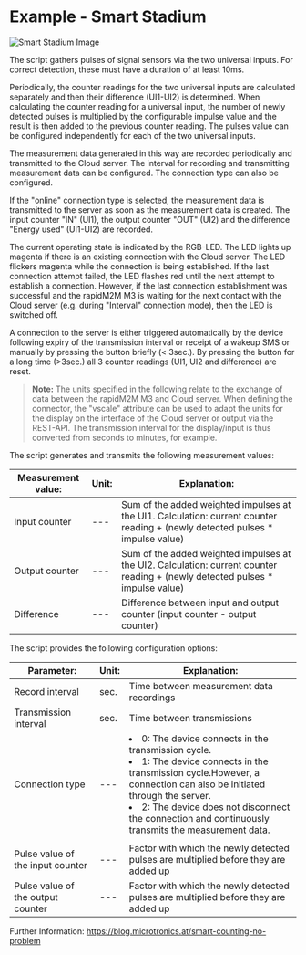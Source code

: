 
# Example - Smart Stadium
![Smart Stadium Image](https://blog.microtronics.at/wp-content/uploads/2018/01/smart-stadium-come-go.jpg)

The script gathers pulses of signal sensors via the two universal inputs. For correct detection, these must have a duration of at least 10ms. 

Periodically, the counter readings for the two universal inputs are calculated separately and then their difference (UI1-UI2) is determined. When calculating the counter reading for a universal input, the number of newly detected pulses is multiplied by the configurable impulse value and the result is then added to the previous counter reading. The pulses value can be configured independently for each of the two universal inputs. 

The measurement data generated in this way are recorded periodically and transmitted to the Cloud server. The interval for recording and transmitting measurement data can be configured. The connection type can also be configured. 

If the "online" connection type is selected, the measurement data is transmitted to the server as soon as the measurement data is created. The input counter "IN" (UI1), the output counter "OUT" (UI2) and the difference "Energy used" (UI1-UI2) are recorded. 

The current operating state is indicated by the RGB-LED. The LED lights up magenta if there is an existing connection with the Cloud server. The LED flickers 
magenta while the connection is being established. If the last connection attempt failed, the LED flashes red until the next attempt to establish a connection. However, if the last connection establishment was successful and the rapidM2M M3 is waiting for the next contact with the Cloud server (e.g. during "Interval" connection mode), then the LED is switched off. 

A connection to the server is either triggered automatically by the device following expiry of the transmission interval or receipt of a wakeup SMS or manually by pressing the button briefly (< 3sec.). By pressing the button for a long time (>3sec.) all 3 counter readings  (UI1, UI2 and difference) are reset.

> **Note:** The units specified in the following relate to the exchange of data between the rapidM2M M3 and Cloud server. When defining the connector, the "vscale" attribute can be used to adapt the units for the display on the interface of the Cloud server or output via the REST-API. The transmission interval for the display/input is thus converted from seconds to minutes, for example.



The script generates and transmits the following measurement values:

| Measurement value:   |   Unit:  |       Explanation:  |
|---------------------|--------|-----------------------|
|Input counter  |         ---  | Sum of the added weighted impulses at the UI1. Calculation: current counter reading + (newly detected pulses * impulse value) |
|Output counter |         ---  | Sum of the added weighted impulses at the UI2. Calculation: current counter reading + (newly detected pulses * impulse value) |
|Difference     |        ---   | Difference between input and output counter (input counter - output counter)|


The script provides the following configuration options:

|Parameter:				| Unit:   |   Explanation:							|
|-----------------------|---------|-----------------------------------------|
|Record interval        |  sec.   | Time between measurement data recordings|
|Transmission interval  |  sec.   | Time between transmissions				|
|Connection type       	|  ---    |<li> 0: The device connects in the transmission cycle.</li> <li> 1: The device connects in the transmission cycle.However, a connection can also be initiated through the server. </li> <li> 2: The device does not disconnect the connection and continuously transmits the measurement data.</li> |
|                       |         |                                         |  
|Pulse value of the input counter |  ---    | Factor with which the newly detected pulses are multiplied before they are added up |
|Pulse value of the output counter |  ---    | Factor with which the newly detected pulses are multiplied before they are added up|


Further Information: https://blog.microtronics.at/smart-counting-no-problem